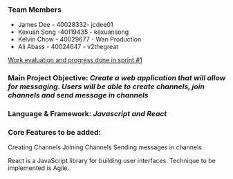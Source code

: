 ### Team Members

- James Dee - 40028332- jcdee01
- Kexuan Song  -40119435  - kexuansong
- Kelvin Chow - 40029677 - Wan Production
- Ali Abass - 40024647 - v2thegreat

[Work evaluation and progress done in sprint #1](https://docs.google.com/spreadsheets/d/1m2oJq7PKvzP8OgAam0FjtFtn3SmHSC2WBE3eOfvRmUw/edit?usp=sharing)

### Main Project Objective: _Create a web application that will allow for messaging. Users will be able to create channels, join channels and send message in channels_

### Language & Framework: _Javascript and React_

### Core Features to be added: 
Creating Channels
Joining Channels
Sending messages in channels

React is a JavaScript library for building user interfaces.
Technique to be implemented is Agile.
